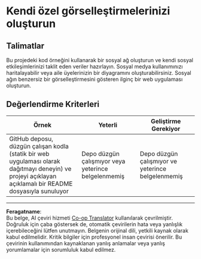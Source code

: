 <!--
CO_OP_TRANSLATOR_METADATA:
{
  "original_hash": "e56df4c0f49357e30ac8fc77aa439dd4",
  "translation_date": "2025-08-28T11:14:50+00:00",
  "source_file": "3-Data-Visualization/13-meaningful-visualizations/assignment.md",
  "language_code": "tr"
}
-->
# Kendi özel görselleştirmelerinizi oluşturun

## Talimatlar

Bu projedeki kod örneğini kullanarak bir sosyal ağ oluşturun ve kendi sosyal etkileşimlerinizi taklit eden veriler hazırlayın. Sosyal medya kullanımınızı haritalayabilir veya aile üyelerinizin bir diyagramını oluşturabilirsiniz. Sosyal ağın benzersiz bir görselleştirmesini gösteren ilginç bir web uygulaması oluşturun.

## Değerlendirme Kriterleri

Örnek | Yeterli | Geliştirme Gerekiyor
--- | --- | --- |
GitHub deposu, düzgün çalışan kodla (statik bir web uygulaması olarak dağıtmayı deneyin) ve projeyi açıklayan açıklamalı bir README dosyasıyla sunuluyor | Depo düzgün çalışmıyor veya yeterince belgelenmemiş | Depo düzgün çalışmıyor ve yeterince belgelenmemiş

---

**Feragatname**:  
Bu belge, AI çeviri hizmeti [Co-op Translator](https://github.com/Azure/co-op-translator) kullanılarak çevrilmiştir. Doğruluk için çaba göstersek de, otomatik çevirilerin hata veya yanlışlık içerebileceğini lütfen unutmayın. Belgenin orijinal dili, yetkili kaynak olarak kabul edilmelidir. Kritik bilgiler için profesyonel insan çevirisi önerilir. Bu çevirinin kullanımından kaynaklanan yanlış anlamalar veya yanlış yorumlamalar için sorumluluk kabul edilmez.